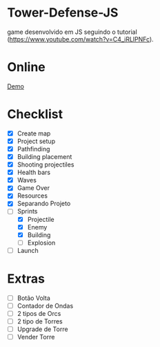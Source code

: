 # Tower-Defense-JS
game desenvolvido em JS seguindo o tutorial (https://www.youtube.com/watch?v=C4_iRLlPNFc).

# Online
[Demo](https://hovelacque.github.io/Tower-Defense-JS/)

# Checklist
- [X] Create map
- [X] Project setup
- [X] Pathfinding
- [X] Building placement
- [X] Shooting  projectiles
- [X] Health bars
- [X] Waves
- [X] Game Over
- [X] Resources
- [X] Separando Projeto
- [ ] Sprints
    - [X] Projectile
    - [X] Enemy
    - [X] Building
    - [ ] Explosion
- [ ] Launch

# Extras
- [ ] Botão Volta
- [ ] Contador de Ondas
- [ ] 2 tipos de Orcs
- [ ] 2 tipo de Torres
- [ ] Upgrade de Torre
- [ ] Vender Torre
